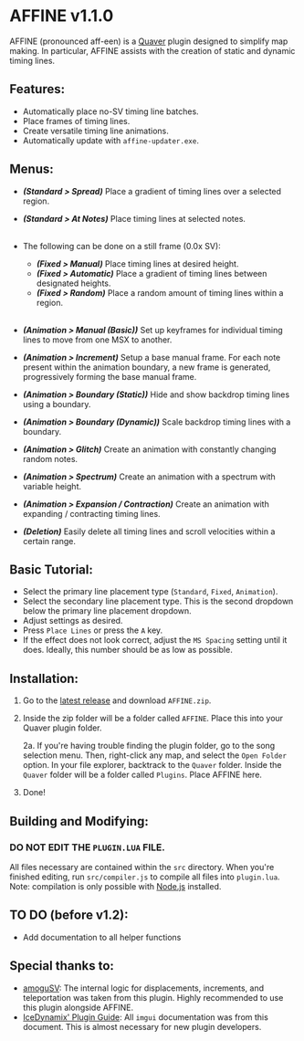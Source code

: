 # AFFINE v1.1.0

AFFINE (pronounced aff-een) is a [Quaver](https://www.quavergame.com) plugin designed to simplify map making. In particular, AFFINE assists with the creation of static and dynamic timing lines.

## Features:

- Automatically place no-SV timing line batches.
- Place frames of timing lines.
- Create versatile timing line animations.
- Automatically update with `affine-updater.exe`.

## Menus:

- ***(Standard > Spread)*** Place a gradient of timing lines over a selected region.
- ***(Standard > At Notes)*** Place timing lines at selected notes.  
⠀
- The following can be done on a still frame (0.0x SV):
    - ***(Fixed > Manual)*** Place timing lines at desired height.
    - ***(Fixed > Automatic)*** Place a gradient of timing lines between designated heights.
    - ***(Fixed > Random)*** Place a random amount of timing lines within a region.  
⠀
- ***(Animation > Manual (Basic))*** Set up keyframes for individual timing lines to move from one MSX to another.
- ***(Animation > Increment)*** Setup a base manual frame. For each note present within the animation boundary, a new frame is generated, progressively forming the base manual frame.
- ***(Animation > Boundary (Static))*** Hide and show backdrop timing lines using a boundary.
- ***(Animation > Boundary (Dynamic))*** Scale backdrop timing lines with a boundary.
- ***(Animation > Glitch)*** Create an animation with constantly changing random notes. 
- ***(Animation > Spectrum)*** Create an animation with a spectrum with variable height.
- ***(Animation > Expansion / Contraction)*** Create an animation with expanding / contracting timing lines.

- ***(Deletion)*** Easily delete all timing lines and scroll velocities within a certain range.

## Basic Tutorial:

- Select the primary line placement type (`Standard`, `Fixed`, `Animation`).
- Select the secondary line placement type. This is the second dropdown below the primary line placement dropdown.
- Adjust settings as desired.
- Press `Place Lines` or press the `A` key.
- If the effect does not look correct, adjust the `MS Spacing` setting until it does. Ideally, this number should be as low as possible.

## Installation:

1. Go to the [latest release](https://www.github.com/ESV-Sweetplum/AFFINE/releases/latest) and download `AFFINE.zip`.
2. Inside the zip folder will be a folder called `AFFINE`. Place this into your Quaver plugin folder. 

    2a. If you're having trouble finding the plugin folder, go to the song selection menu. Then, right-click any map, and select the `Open Folder` option. In your file explorer, backtrack to the `Quaver` folder. Inside the `Quaver` folder will be a folder called `Plugins`. Place AFFINE here.
3. Done!

## Building and Modifying:

### DO NOT EDIT THE `PLUGIN.LUA` FILE.

All files necessary are contained within the `src` directory. When you're finished editing, run `src/compiler.js` to compile all files into `plugin.lua`. Note: compilation is only possible with [Node.js](https://nodejs.org/en/download) installed.

## TO DO (before v1.2):

- Add documentation to all helper functions

## Special thanks to:

- [amoguSV](https://github.com/kloi34/AmoguSV): The internal logic for displacements, increments, and teleportation was taken from this plugin. Highly recommended to use this plugin alongside AFFINE.
- [IceDynamix' Plugin Guide](https://github.com/IceDynamix/QuaverPluginGuide/blob/master/quaver_plugin_guide.md): All `imgui` documentation was from this document. This is almost necessary for new plugin developers. 
